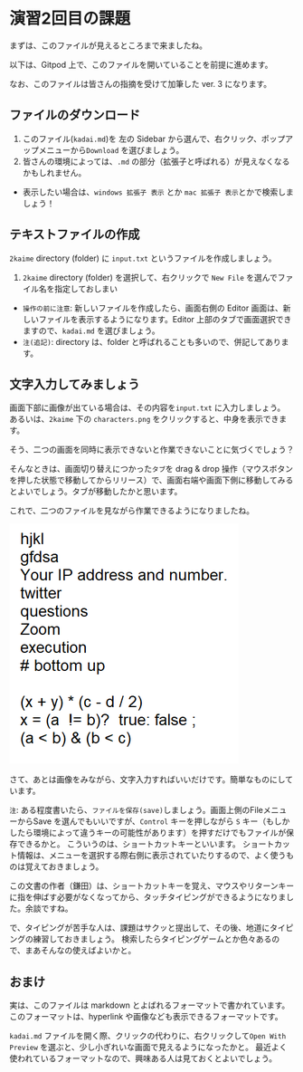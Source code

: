 # 演習2回目の課題

まずは、このファイルが見えるところまで来ましたね。

以下は、Gitpod 上で、このファイルを開いていることを前提に進めます。

なお、このファイルは皆さんの指摘を受けて加筆した ver. 3 になります。


## ファイルのダウンロード

1. このファイル(`kadai.md`)を 左の Sidebar から選んで、右クリック、ポップアップメニューから`Download` を選びましょう。
2. 皆さんの環境によっては、`.md` の部分（拡張子と呼ばれる）が見えなくなるかもしれません。
  * 表示したい場合は、`windows 拡張子 表示` とか `mac 拡張子 表示`とかで検索しましょう！

## テキストファイルの作成

`2kaime` directory (folder) に `input.txt` というファイルを作成しましょう。


1. `2kaime` directory (folder) を選択して、右クリックで `New File` を選んでファイル名を指定しておしまい

* `操作の前に注意`: 新しいファイルを作成したら、画面右側の Editor 画面は、新しいファイルを表示するようになります。Editor 上部のタブで画面選択できますので、`kadai.md` を選びましょう。
* `注(追記)`: directory は、folder と呼ばれることも多いので、併記してあります。


## 文字入力してみましょう

画面下部に画像が出ている場合は、その内容を`input.txt` に入力しましょう。
あるいは、`2kaime` 下の `characters.png` をクリックすると、中身を表示できます。

そう、二つの画面を同時に表示できないと作業できないことに気づくでしょう？

そんなときは、画面切り替えにつかった`タブ`を drag & drop 操作（マウスボタンを押した状態で移動してからリリース）で、画面右端や画面下側に移動してみるとよいでしょう。タブが移動したかと思います。

これで、二つのファイルを見ながら作業できるようになりましたね。

![characters.png](characters.png)

さて、あとは画像をみながら、文字入力すればいいだけです。簡単なものにしています。

`注`: ある程度書いたら、`ファイルを保存(save)`しましょう。画面上側のFileメニューからSave を選んでもいいですが、`Control` キーを押しながら `S` キー（もしかしたら環境によって違うキーの可能性があります）を押すだけでもファイルが保存できるかと。
こういうのは、ショートカットキーといいます。
ショートカット情報は、メニューを選択する際右側に表示されていたりするので、よく使うものは覚えておきましょう。

この文書の作者（鎌田）は、ショートカットキーを覚え、マウスやリターンキーに指を伸ばす必要がなくなってから、タッチタイピングができるようになりました。余談ですね。

で、タイピングが苦手な人は、課題はサクッと提出して、その後、地道にタイピングの練習しておきましょう。
検索したらタイピングゲームとか色々あるので、まあそんなの使えばよいかと。

## おまけ

実は、このファイルは markdown とよばれるフォーマットで書かれています。
このフォーマットは、hyperlink や画像なども表示できるフォーマットです。

`kadai.md` ファイルを開く際、クリックの代わりに、右クリックして`Open With Preview` を選ぶと、少し小ぎれいな画面で見えるようになったかと。
最近よく使われているフォーマットなので、興味ある人は見ておくとよいでしょう。

